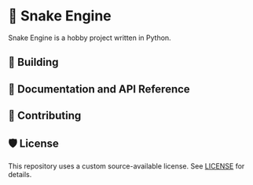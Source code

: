 # 🐍 Snake Engine
Snake Engine is a hobby project written in Python.

## 🔨 Building

## 📖 Documentation and API Reference

## 🤝 Contributing

## 🛡️ License
This repository uses a custom source-available license. See [LICENSE](./LICENSE) for details.
